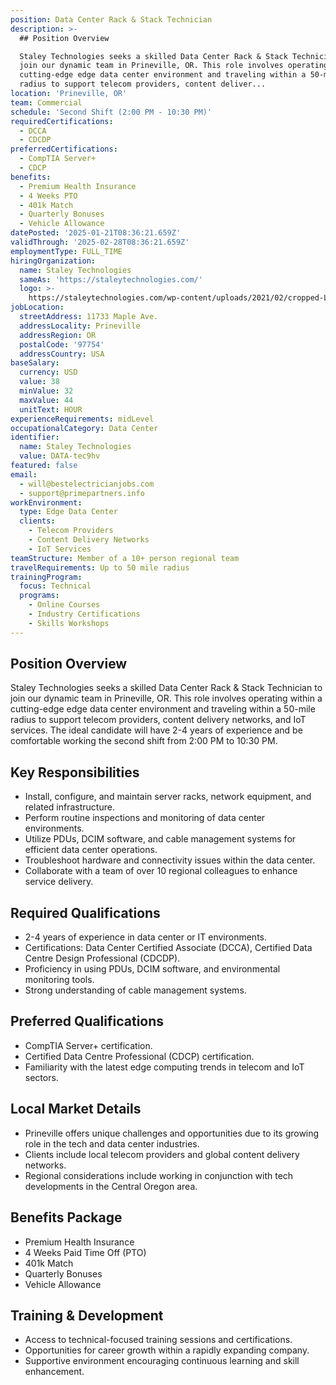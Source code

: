 ```yaml
---
position: Data Center Rack & Stack Technician
description: >-
  ## Position Overview

  Staley Technologies seeks a skilled Data Center Rack & Stack Technician to
  join our dynamic team in Prineville, OR. This role involves operating within a
  cutting-edge edge data center environment and traveling within a 50-mile
  radius to support telecom providers, content deliver...
location: 'Prineville, OR'
team: Commercial
schedule: 'Second Shift (2:00 PM - 10:30 PM)'
requiredCertifications:
  - DCCA
  - CDCDP
preferredCertifications:
  - CompTIA Server+
  - CDCP
benefits:
  - Premium Health Insurance
  - 4 Weeks PTO
  - 401k Match
  - Quarterly Bonuses
  - Vehicle Allowance
datePosted: '2025-01-21T08:36:21.659Z'
validThrough: '2025-02-28T08:36:21.659Z'
employmentType: FULL_TIME
hiringOrganization:
  name: Staley Technologies
  sameAs: 'https://staleytechnologies.com/'
  logo: >-
    https://staleytechnologies.com/wp-content/uploads/2021/02/cropped-Logo_StaleyTechnologies.png
jobLocation:
  streetAddress: 11733 Maple Ave.
  addressLocality: Prineville
  addressRegion: OR
  postalCode: '97754'
  addressCountry: USA
baseSalary:
  currency: USD
  value: 38
  minValue: 32
  maxValue: 44
  unitText: HOUR
experienceRequirements: midLevel
occupationalCategory: Data Center
identifier:
  name: Staley Technologies
  value: DATA-tec9hv
featured: false
email:
  - will@bestelectricianjobs.com
  - support@primepartners.info
workEnvironment:
  type: Edge Data Center
  clients:
    - Telecom Providers
    - Content Delivery Networks
    - IoT Services
teamStructure: Member of a 10+ person regional team
travelRequirements: Up to 50 mile radius
trainingProgram:
  focus: Technical
  programs:
    - Online Courses
    - Industry Certifications
    - Skills Workshops
---
```




## Position Overview
Staley Technologies seeks a skilled Data Center Rack & Stack Technician to join our dynamic team in Prineville, OR. This role involves operating within a cutting-edge edge data center environment and traveling within a 50-mile radius to support telecom providers, content delivery networks, and IoT services. The ideal candidate will have 2-4 years of experience and be comfortable working the second shift from 2:00 PM to 10:30 PM.

## Key Responsibilities
- Install, configure, and maintain server racks, network equipment, and related infrastructure.
- Perform routine inspections and monitoring of data center environments.
- Utilize PDUs, DCIM software, and cable management systems for efficient data center operations.
- Troubleshoot hardware and connectivity issues within the data center.
- Collaborate with a team of over 10 regional colleagues to enhance service delivery.

## Required Qualifications
- 2-4 years of experience in data center or IT environments.
- Certifications: Data Center Certified Associate (DCCA), Certified Data Centre Design Professional (CDCDP).
- Proficiency in using PDUs, DCIM software, and environmental monitoring tools.
- Strong understanding of cable management systems.

## Preferred Qualifications
- CompTIA Server+ certification.
- Certified Data Centre Professional (CDCP) certification.
- Familiarity with the latest edge computing trends in telecom and IoT sectors.

## Local Market Details
- Prineville offers unique challenges and opportunities due to its growing role in the tech and data center industries.
- Clients include local telecom providers and global content delivery networks.
- Regional considerations include working in conjunction with tech developments in the Central Oregon area.

## Benefits Package
- Premium Health Insurance
- 4 Weeks Paid Time Off (PTO)
- 401k Match
- Quarterly Bonuses
- Vehicle Allowance

## Training & Development
- Access to technical-focused training sessions and certifications.
- Opportunities for career growth within a rapidly expanding company.
- Supportive environment encouraging continuous learning and skill enhancement.
